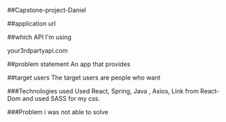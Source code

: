 ##Capstone-project-Daniel

##application url



##which API I'm using

your3rdpartyapi.com

##problem statement
An app that provides 

##target users
The target users are people who want 

###Technologies used
Used React, Spring, Java , Axios, Link from React-Dom and used SASS for my css.

###Problem i was not able to solve
